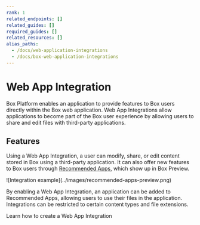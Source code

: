 ```yaml
---
rank: 1
related_endpoints: []
related_guides: []
required_guides: []
related_resources: []
alias_paths:
  - /docs/web-application-integrations
  - /docs/box-web-application-integrations
---
```


# Web App Integration

Box Platform enables an application to provide features to Box users directly
within the Box web application. Web App Integrations allow applications to
become part of the Box user experience by allowing users to share and edit files
with third-party applications.

## Features

Using a Web App Integration, a user can modify, share, or edit content stored in
Box using a third-party application. It can also offer new features to Box users
through [Recommended Apps][recommended-apps], which show up in Box Preview.

<ImageFrame border shadow width='600' center>
  ![Integration example](../images/recommended-apps-preview.png)
</ImageFrame>

By enabling a Web App Integration, an application can be added to Recommended
Apps, allowing users to use their files in the application. Integrations can be
restricted to certain content types and file extensions.

<CTA to="g://applications/web-app-integrations/configure">
  Learn how to create a Web App Integration
</CTA>

[app-gallery]: g://applications/app-gallery
[custom-app]: g://authentication/oauth2/oauth2-setup
[oauth2]: g://authentication/oauth2
<!-- i18n-enable localize-links -->
[devconsole]: https://app.box.com/developers/console
[recommended-apps]: https://support.box.com/hc/en-us/articles/360044195533-Installing-Recommended-Apps-in-your-Enterprise
<!-- i18n-disable localize-links -->
